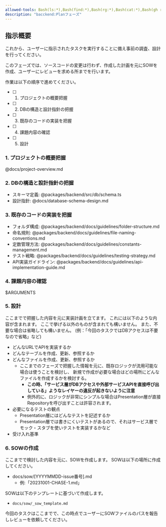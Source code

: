 ```yaml
---
allowed-tools: Bash(ls:*),Bash(find:*),Bash(rg:*),Bash(cat:*),Bash(gh run list:*),Bash(gh run view:*),Bash(gh pr list:*),Bash(gh pr view:*),Bash(gh repo view:*),Bash(gh api:*),Bash(pnpm lint),Bash(pnpm format),Bash(pnpm test),Bash(pnpm --filter backend lint),Bash(pnpm --filter backend test),Bash(pnpm --filter backend format),Bash(pnpm --filter backend test src/*),mcp__context7__resolve-library-id,mcp__context7__get-library-docs,mcp__plane__get_projects,mcp__deepwiki__ask_question,mcp__plane__get_issue_using_readable_identifier,mcp__github__get_pull_request_comments,mcp__github__get_pull_request,WebFetch(domain:localhost),WebFetch(domain:github.com),Read(packages/backend/**),Read(docs/**),Read(docs/**)
description: "bacckend:Planフェーズ"
---
```


## 指示概要

これから、ユーザーに指示されたタスクを実行することに備え事前の調査、設計を行ってください。

このフェーズでは、ソースコードの変更は行わず、作成した計画を元にSOWを作成、ユーザーにレビューを求める所までを行います。

作業は以下の順序で進めてください。

- [ ] 1. プロジェクトの概要把握
- [ ] 2. DBの構造と設計指針の把握
- [ ] 3. 既存のコードの実装を把握
- [ ] 4. 課題内容の確認
- [ ] 5. 設計

### 1. プロジェクトの概要把握

@docs/project-overview.md

### 2. DBの構造と設計指針の把握

- スキーマ定義: @packages/backend/src/db/schema.ts
- 設計指針: @docs/database-schema-design.md

### 3. 既存のコードの実装を把握

- フォルダ構成: @packages/backend/docs/guidelines/folder-structure.md
- 命名規則: @packages/backend/docs/guidelines/file-naming-conventions.md
- 定数管理方法: @packages/backend/docs/guidelines/constants-management.md
- テスト戦略: @packages/backend/docs/guidelines/testing-strategy.md
- API実装ガイドライン: @packages/backend/docs/guidelines/api-implementation-guide.md

### 4. 課題内容の確認

<issue>
$ARGUMENTS
</issue>

### 5. 設計

ここまでで把握した内容を元に実装計画を立てます。
これには以下のような内容が含まれます。
ここで挙げる以外のものが含まれても構いません。
また、不要な場合は省略しても構いません。
(例：「今回のタスクではDBアクセスは不要なので省略」など)

- どんなURLでAPIを実装するか
- どんなテーブルを作成、更新、参照するか
- どんなファイルを作成、更新、参照するか
  - ここまでのフェーズで把握した情報を元に、既存ロジックが流用可能な場合は使うことを検討し、
    新規で作成が必要な場合はどの場所にどんなファイルを作成するかを検討する。
    - **この時、「サービス層がDBアクセスや外部サービスAPIを直接呼び出している」ようなレイヤーの違反が起きないように注意**
    - 例外的に、ロジックが非常にシンプルな場合はPresentation層が直接Repositoryを呼び出すことは許容されます。
- 必要になるテストの観点
  - Presentation層にはどんなテストを記述するか
  - Presentation層では書きにくいテストがあるので、それはサービス層でモック・スタブを使いテストを実装するかなど
- 受け入れ基準

### 6. SOWの作成

ここまでで検討した内容を元に、SOWを作成します。
SOWは以下の場所に作成してください。

- docs/sow/[YYYYMMDD-issue番号].md
  - 例:「20231001-CHASE-1.md」

SOWは以下のテンプレートに基づいて作成します。

- `docs/sow/_sow_template.md`

今回のタスクはここまでで、この時点でユーザーにSOWファイルのパスを報告しレビューを依頼してください。

